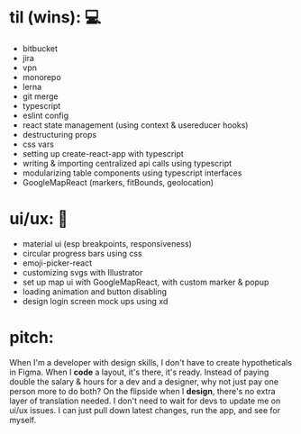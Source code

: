 # til (wins): 💻
- bitbucket
- jira
- vpn
- monorepo
- lerna
- git merge
- typescript
- eslint config
- react state management (using context & usereducer hooks)
- destructuring props
- css vars
- setting up create-react-app with typescript
- writing & importing centralized api calls using typescript 
- modularizing table components using typescript interfaces
- GoogleMapReact (markers, fitBounds, geolocation)

# ui/ux: 🎨
- material ui (esp breakpoints, responsiveness)
- circular progress bars using css
- emoji-picker-react
- customizing svgs with Illustrator
- set up map ui with GoogleMapReact, with custom marker & popup
- loading animation and button disabling
- design login screen mock ups using xd

# pitch: 
When I'm a developer with design skills, I don't have to create hypotheticals in Figma. When I **code** a layout, it's there, it's ready. Instead of paying double the salary & hours for a dev and a designer, why not just pay one person more to do both? On the flipside when I **design**, there's no extra layer of translation needed. I don't need to wait for devs to update me on ui/ux issues. I can just pull down latest changes, run the app, and see for myself. 